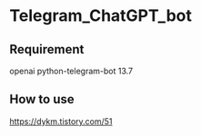 # Telegram_ChatGPT_bot

## Requirement
openai
python-telegram-bot 13.7

## How to use
https://dykm.tistory.com/51
